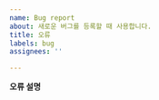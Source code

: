 ```yaml
---
name: Bug report
about: 새로운 버그를 등록할 때 사용합니다.
title: 오류
labels: bug
assignees: ''

---
```


**오류 설명**
